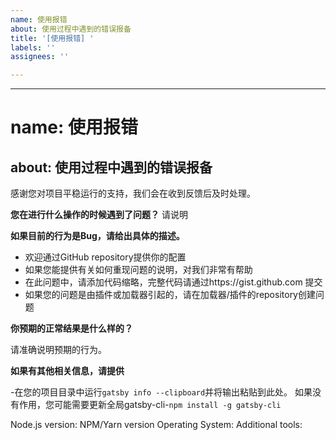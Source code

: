 ```yaml
---
name: 使用报错
about: 使用过程中遇到的错误报备
title: '[使用报错] '
labels: ''
assignees: ''

---
```


---
# name: 使用报错
about: 使用过程中遇到的错误报备
---

感谢您对项目平稳运行的支持，我们会在收到反馈后及时处理。


**您在进行什么操作的时候遇到了问题？**
请说明

**如果目前的行为是Bug，请给出具体的描述。**


- 欢迎通过GitHub repository提供你的配置
- 如果您能提供有关如何重现问题的说明，对我们非常有帮助
- 在此问题中，请添加代码缩略，完整代码请通过https://gist.github.com 提交
- 如果您的问题是由插件或加载器引起的，请在加载器/插件的repository创建问题

**你预期的正常结果是什么样的？**

请准确说明预期的行为。

**如果有其他相关信息，请提供**

-在您的项目目录中运行`gatsby info --clipboard`并将输出粘贴到此处。
如果没有作用，您可能需要更新全局gatsby-cli-`npm install -g gatsby-cli`

Node.js version:
NPM/Yarn version
Operating System:
Additional tools:
